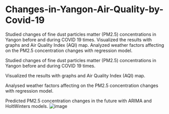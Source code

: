 # Changes-in-Yangon-Air-Quality-by-Covid-19
Studied changes of fine dust particles matter (PM2.5) concentrations in Yangon before and during COVID 19 times.   Visualized the results with graphs and Air Quality Index (AQI) map.   Analyzed weather factors affecting on the PM2.5 concentration changes with regression model.

Studied changes of fine dust particles matter (PM2.5) concentrations in Yangon before and during COVID 19 times. 

Visualized the results with graphs and Air Quality Index (AQI) map. 

Analysed weather factors affecting on the PM2.5 concentration changes with regression model.

Predicted PM2.5 concentration changes in the future with ARIMA and HoltWinters models.
![image](https://github.com/ThetPyaeSoneAung/Changes-in-Yangon-Air-Quality-by-Covid-19/assets/56155639/f4d19fb9-f7ee-4202-8b32-8a5f334a06ae)

